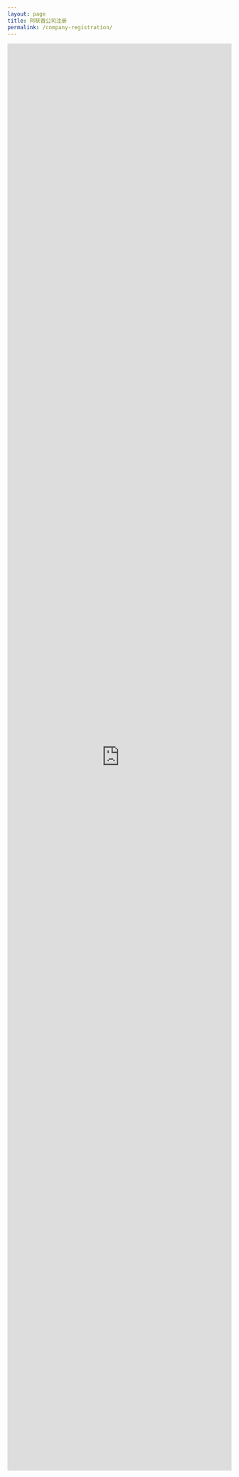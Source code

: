 ```yaml
---
layout: page
title: 阿联酋公司注册
permalink: /company-registration/
---
```


<iframe 
    width="640px" 
    height="480px" 
    src="https://forms.cloud.microsoft.com/r/Uj9ajaXPFc?embed=true" 
    frameborder="0" marginwidth="0" marginheight="0" 
    style="width: 100%; height: 80vh; border: none; max-width: 800px; display: block; margin-left: auto; margin-right: auto;" 
    allowfullscreen webkitallowfullscreen mozallowfullscreen msallowfullscreen> 
</iframe>